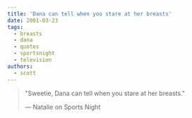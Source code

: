 ```yaml
---
title: 'Dana can tell when you stare at her breasts'
date: 2001-03-23
tags:
  - breasts
  - dana
  - quotes
  - sportsnight
  - television
authors:
  - scott
---
```


> "Sweetie, Dana can tell when you stare at her breasts."
>
> — Natalie on Sports Night
